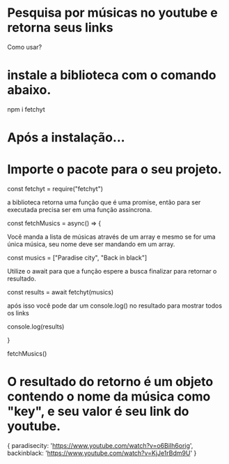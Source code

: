 
# Pesquisa por músicas no youtube e retorna seus links

Como usar?

# instale a biblioteca com o comando abaixo.

npm i fetchyt

# Após a instalação...

# Importe o pacote para o seu projeto.

const fetchyt = require("fetchyt")

a biblioteca retorna uma função que é uma promise, então para ser executada precisa ser em uma função assíncrona.

const fetchMusics = async() => {

  Você manda a lista de músicas através de um array e mesmo se for uma única música, seu nome deve ser mandando em um array.

  const musics = ["Paradise city", "Back in black"]

  Utilize o await para que a função espere a busca finalizar para retornar o resultado.

  const results = await fetchyt(musics)

  após isso você pode dar um console.log() no resultado para mostrar todos os links

  console.log(results)

}

fetchMusics()


# O resultado do retorno é um objeto contendo o nome da música como "key", e seu valor é seu link do youtube.

{
  paradisecity: 'https://www.youtube.com/watch?v=o6BiIh6orig',
  backinblack: 'https://www.youtube.com/watch?v=KjJe1rBdm9U'
}



